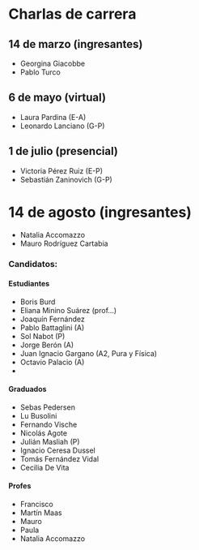 # Charlas de carrera

## 14 de marzo (ingresantes)
+ Georgina Giacobbe
+ Pablo Turco

## 6 de mayo (virtual)
+ Laura Pardina (E-A)
+ Leonardo Lanciano (G-P)

## 1 de julio (presencial)
+ Victoria Pérez Ruiz (E-P)
+ Sebastián Zaninovich (G-P)

# 14 de agosto (ingresantes)
+ Natalia Accomazzo
+ Mauro Rodríguez Cartabia

### Candidatos:
#### Estudiantes
+ Boris Burd
+ Eliana Minino Suárez (prof...)
+ Joaquín Fernández 
+ Pablo Battaglini (A)
+ Sol Nabot (P)
+ Jorge Berón (A)
+ Juan Ignacio Gargano (A2, Pura y Física)
+ Octavio Palacio (A)
+ 

#### Graduados
+ Sebas Pedersen
+ Lu Busolini
+ Fernando Vische
+ Nicolás Agote
+ Julián Masliah (P)
+ Ignacio Ceresa Dussel
+ Tomás Fernández Vidal
+ Cecilia De Vita

#### Profes
+ Francisco
+ Martín Maas
+ Mauro
+ Paula
+ Natalia Accomazzo
